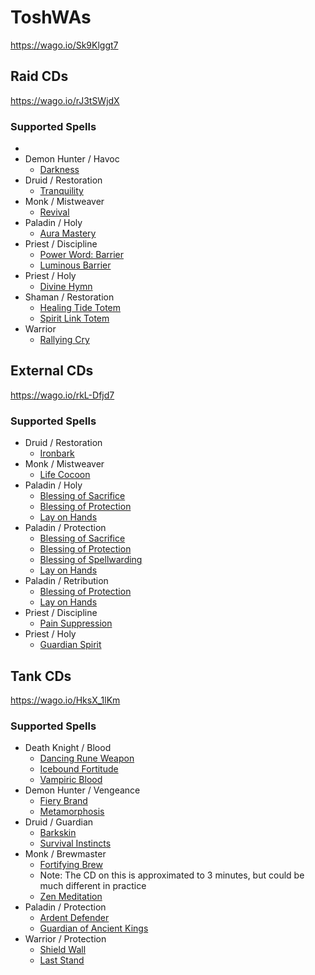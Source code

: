 # ToshWAs
https://wago.io/Sk9Klggt7

## Raid CDs
https://wago.io/rJ3tSWjdX
### Supported Spells
  -  [](https://www.wowhead.com/spell=)
- Demon Hunter / Havoc
  -  [Darkness](https://www.wowhead.com/spell=196718)
- Druid / Restoration
  -  [Tranquility](https://www.wowhead.com/spell=740)
- Monk / Mistweaver
  -  [Revival](https://www.wowhead.com/spell=115310)
- Paladin / Holy
  -  [Aura Mastery](https://www.wowhead.com/spell=31821)
- Priest / Discipline
  -  [Power Word: Barrier](https://www.wowhead.com/spell=62618)
  -  [Luminous Barrier](https://www.wowhead.com/spell=271466)
- Priest / Holy
  -  [Divine Hymn](https://www.wowhead.com/spell=64843)
- Shaman / Restoration
  -  [Healing Tide Totem](https://www.wowhead.com/spell=108280)
  -  [Spirit Link Totem](https://www.wowhead.com/spell=98008)
- Warrior
  -  [Rallying Cry](https://www.wowhead.com/spell=97462)

## External CDs
https://wago.io/rkL-Dfjd7
### Supported Spells
- Druid / Restoration
  -  [Ironbark](https://www.wowhead.com/spell=102342)
- Monk / Mistweaver
  -  [Life Cocoon](https://www.wowhead.com/spell=116849)
- Paladin / Holy
  -  [Blessing of Sacrifice](https://www.wowhead.com/spell=6940)
  -  [Blessing of Protection](https://www.wowhead.com/spell=1022)
  -  [Lay on Hands](https://www.wowhead.com/spell=633)
- Paladin /  Protection
  -  [Blessing of Sacrifice](https://www.wowhead.com/spell=6940)
  -  [Blessing of Protection](https://www.wowhead.com/spell=1022)
  -  [Blessing of Spellwarding](https://www.wowhead.com/spell=204018)
  -  [Lay on Hands](https://www.wowhead.com/spell=633)
- Paladin / Retribution
  -  [Blessing of Protection](https://www.wowhead.com/spell=1022)
  -  [Lay on Hands](https://www.wowhead.com/spell=633)
- Priest / Discipline
  -  [Pain Suppression](https://www.wowhead.com/spell=33206)
- Priest / Holy
  -  [Guardian Spirit](https://www.wowhead.com/spell=47788)

## Tank CDs
https://wago.io/HksX_1lKm
### Supported Spells
- Death Knight / Blood
  -  [Dancing Rune Weapon](https://www.wowhead.com/spell=49028)
  -  [Icebound Fortitude](https://www.wowhead.com/spell=48792)
  -  [Vampiric Blood](https://www.wowhead.com/spell=55233)
- Demon Hunter / Vengeance
  -  [Fiery Brand](https://www.wowhead.com/spell=204021)
  -  [Metamorphosis](https://www.wowhead.com/spell=187827)
- Druid / Guardian
  -  [Barkskin](https://www.wowhead.com/spell=22812)
  -  [Survival Instincts](https://www.wowhead.com/spell=61336)
- Monk / Brewmaster
  -  [Fortifying Brew](https://www.wowhead.com/spell=115203)
    - Note: The CD on this is approximated to 3 minutes, but could be much different in practice
  -  [Zen Meditation](https://www.wowhead.com/spell=115203)
- Paladin / Protection
  -  [Ardent Defender](https://www.wowhead.com/spell=31850)
  -  [Guardian of Ancient Kings](https://www.wowhead.com/spell=86659)
- Warrior / Protection
  -  [Shield Wall](https://www.wowhead.com/spell=871)
  -  [Last Stand](https://www.wowhead.com/spell=12975)
